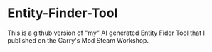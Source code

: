 # Entity-Finder-Tool
This is a github version of "my" AI generated Entity Fider Tool that I published on the Garry's Mod Steam Workshop.
